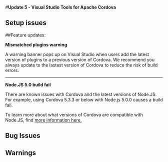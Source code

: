 <properties pageTitle="Release Notes for Update 5"
  description="Release notes for Update 5 of Visual Studio 2015 Tools for Apache Cordova"
  services=""
  documentationCenter=""
  authors="Linda" />
  <tags
     ms.service="na"
     ms.devlang="javascript"
     ms.topic="article"
     ms.tgt_pltfrm="mobile-multiple"
     ms.workload="na"
     ms.date="11/23/2015"
     ms.author="lizhong"/>

#**Update 5 - Visual Studio Tools for Apache Cordova**


## Setup issues

##Feature updates:


**Mismatched plugins warning**

A warning banner pops up on Visual Studio when users add the latest version of plugins to a previous version of Cordova. We recommend you always update to the lastest version of Cordova to reduce the risk of build errors. 

---------------------------

**Node.JS 5.0 build fail**

There are known issues with Cordova and the latest versions of Node.JS. For example, using Cordova 5.3.3 or below with Node.js 5.0.0 causes a build fail. 

To learn more about what versions of Cordova are compatible with Node.JS, find [more information here.](http://taco.visualstudio.com/en-us/docs/known-issues-general/#strongbuild-not-executing-when-using-cordova-with-nodejs-500-and-cordova-533-and-belowstrong)


## Bug Issues

## Warnings

